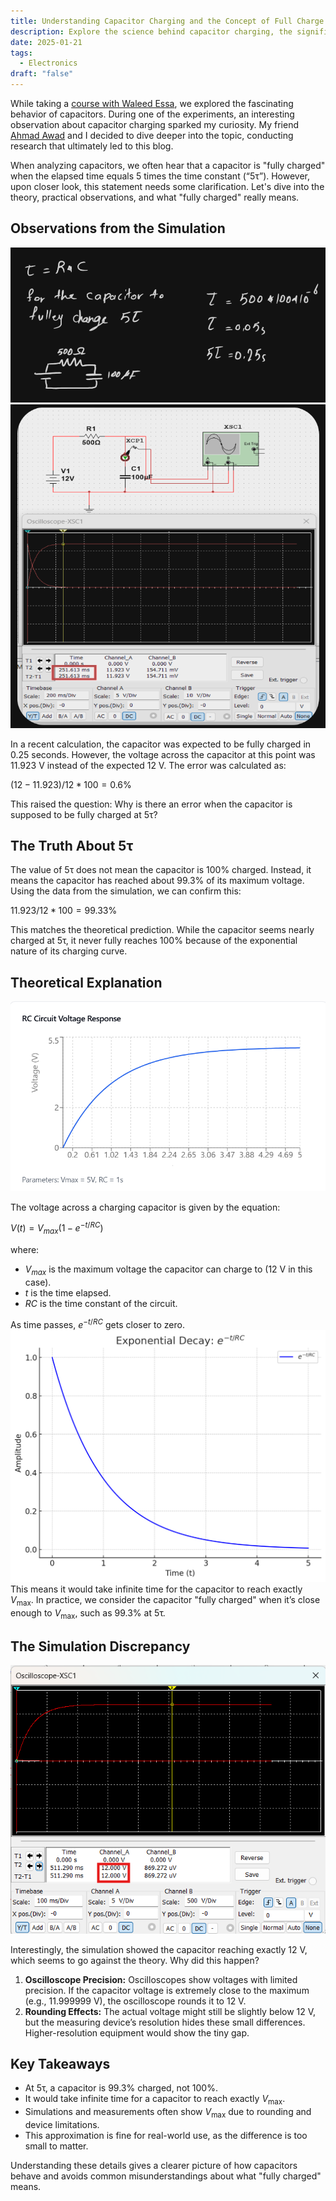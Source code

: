 ```yaml
---
title: Understanding Capacitor Charging and the Concept of Full Charge
description: Explore the science behind capacitor charging, the significance of 5τ, and why capacitors never truly reach full charge despite practical approximations.
date: 2025-01-21
tags:
  - Electronics
draft: "false"
---
```

While taking a [course with Waleed Essa](https://youtube.com/playlist?list=PLww54WQ2wa5qVh1p8iPi7HspX7N9hbvbc&si=9h1KH2NZG2lSLsaB), we explored the fascinating behavior of capacitors. During one of the experiments, an interesting observation about capacitor charging sparked my curiosity. My friend [Ahmad Awad](https://www.linkedin.com/in/ahmad-awad-36b481301/) and I decided to dive deeper into the topic, conducting research that ultimately led to this blog.

When analyzing capacitors, we often hear that a capacitor is "fully charged" when the elapsed time equals 5 times the time constant (“5τ”). However, upon closer look, this statement needs some clarification. Let's dive into the theory, practical observations, and what "fully charged" really means.

## Observations from the Simulation

![Image Description](/images/Pasted%20image%2020250121022953.png)
![Image Description](/images/Pasted%20image%2020250121023020.png)


In a recent calculation, the capacitor was expected to be fully charged in 0.25 seconds. However, the voltage across the capacitor at this point was 11.923 V instead of the expected 12 V. The error was calculated as:

${(12-11.923)/12}*100 = 0.6$% 

This raised the question: Why is there an error when the capacitor is supposed to be fully charged at 5τ?

## The Truth About 5τ

The value of 5τ does not mean the capacitor is 100% charged. Instead, it means the capacitor has reached about 99.3% of its maximum voltage. Using the data from the simulation, we can confirm this:

$11.923/12 * 100 = 99.33$%

This matches the theoretical prediction. While the capacitor seems nearly charged at 5τ, it never fully reaches 100% because of the exponential nature of its charging curve.

## Theoretical Explanation

![Image Description](/images/Pasted%20image%2020250121015614.png)


The voltage across a charging capacitor is given by the equation:

$V(t) = V_{max}(1-e^{-t/RC})$

where:

- $V_{max}$ is the maximum voltage the capacitor can charge to (12 V in this case).
- $t$ is the time elapsed.
- $RC$ is the time constant of the circuit.

As time passes, $e^{-t/RC}$ gets closer to zero. 
![Image Description](/images/Pasted%20image%2020250121015737.png)
This means it would take infinite time for the capacitor to reach exactly $V_{\text{max}}$. In practice, we consider the capacitor "fully charged" when it’s close enough to $V_{\text{max}}$, such as 99.3% at 5τ.

## The Simulation Discrepancy

![Image Description](/images/Pasted%20image%2020250121020039.png)

Interestingly, the simulation showed the capacitor reaching exactly 12 V, which seems to go against the theory. Why did this happen?

1. **Oscilloscope Precision:** Oscilloscopes show voltages with limited precision. If the capacitor voltage is extremely close to the maximum (e.g., 11.999999 V), the oscilloscope rounds it to 12 V.
2. **Rounding Effects:** The actual voltage might still be slightly below 12 V, but the measuring device’s resolution hides these small differences. Higher-resolution equipment would show the tiny gap.

## Key Takeaways

- At 5τ, a capacitor is 99.3% charged, not 100%.
- It would take infinite time for a capacitor to reach exactly $V_{\text{max}}$.
- Simulations and measurements often show $V_{\text{max}}$ due to rounding and device limitations.
- This approximation is fine for real-world use, as the difference is too small to matter.

Understanding these details gives a clearer picture of how capacitors behave and avoids common misunderstandings about what "fully charged" means.